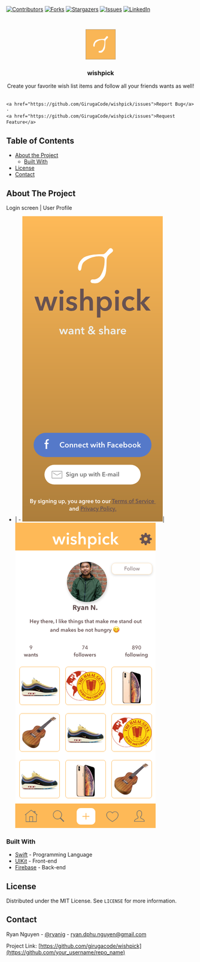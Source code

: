 [![Contributors][contributors-shield]][contributors-url]
[![Forks][forks-shield]][forks-url]
[![Stargazers][stars-shield]][stars-url]
[![Issues][issues-shield]][issues-url]
[![LinkedIn][linkedin-shield]][linkedin-url]



<!-- PROJECT LOGO -->
<br />
<p align="center">
  <a href="https://github.com/othneildrew/Best-README-Template">
    <img src="imgs/wishpick-icon.png" alt="Logo" width="80" height="80">
  </a>

  <h3 align="center">wishpick</h3>

  <p align="center">
    Create your favorite wish list items and follow all your friends wants as well!
    <br />
    <br />

    <a href="https://github.com/GirugaCode/wishpick/issues">Report Bug</a>
    ·
    <a href="https://github.com/GirugaCode/wishpick/issues">Request Feature</a>
  </p>
</p>

<!-- TABLE OF CONTENTS -->
## Table of Contents

* [About the Project](#about-the-project)
  * [Built With](#built-with)
* [License](#license)
* [Contact](#contact)



<!-- ABOUT THE PROJECT -->
## About The Project

Login screen | User Profile
- | -
![Product Name Screen Shot][product-screenshot]| ![Product Name Screen Shot][product-screenshot-two]



### Built With
* [Swift](https://developer.apple.com/swift) - Programming Language
* [UIKit](https://developer.apple.com/documentation/uikit) - Front-end
* [Firebase](https://firebase.google.com) - Back-end

<!-- LICENSE -->
## License

Distributed under the MIT License. See `LICENSE` for more information.



<!-- CONTACT -->
## Contact

Ryan Nguyen - [@ryanig](https://www.instagram.com/ryanig) - ryan.dphu.nguyen@gmail.com

Project Link: [https://github.com/girugacode/wishpick](https://github.com/your_username/repo_name)

<!-- MARKDOWN LINKS & IMAGES -->
<!-- https://www.markdownguide.org/basic-syntax/#reference-style-links -->
[contributors-shield]: https://img.shields.io/github/contributors/girugacode/wishpick.svg?style=flat-square
[contributors-url]: https://github.com/girugacode/wishpick/graphs/contributors
[forks-shield]: https://img.shields.io/github/forks/girugacode/wishpick.svg?style=flat-square
[forks-url]: https://github.com/girugacode/wishpick/network/members
[stars-shield]: https://img.shields.io/github/stars/girugacode/wishpick.svg?style=flat-square
[stars-url]: https://github.com/girugacode/wishpick/stargazers
[issues-shield]: https://img.shields.io/github/issues/girugacode/wishpick.svg?style=flat-square
[issues-url]: https://github.com/girugacode/wishpick/issues
[linkedin-shield]: https://img.shields.io/badge/-LinkedIn-black.svg?style=flat-square&logo=linkedin&colorB=555
[linkedin-url]: https://www.linkedin.com/in/danh-phu/
[product-screenshot]: imgs/wishpick-login.png
[product-screenshot-two]: imgs/wishpick-user-profile.png
